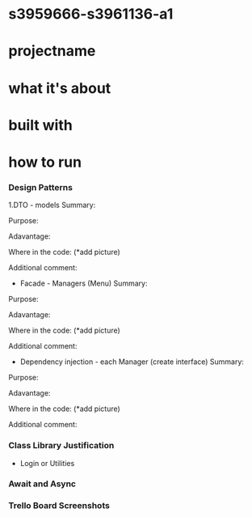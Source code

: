 # s3959666-s3961136-a1

# projectname

# what it's about

# built with

# how to run

### Design Patterns

1.DTO - models
Summary:

Purpose:

Adavantage:


Where in the code: (*add picture)


Additional comment:




- Facade - Managers (Menu)
Summary:

Purpose:

Adavantage:


Where in the code: (*add picture)


Additional comment:








- Dependency injection - each Manager (create interface)
Summary:

Purpose:

Adavantage:


Where in the code: (*add picture)


Additional comment:








### Class Library Justification

- Login or Utilities

### Await and Async

### Trello Board Screenshots
